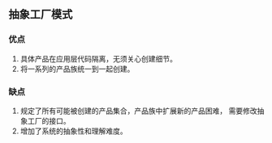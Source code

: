 ## 抽象工厂模式
### 优点
1. 具体产品在应用层代码隔离，无须关心创建细节。
2. 将一系列的产品族统一到一起创建。
### 缺点
1. 规定了所有可能被创建的产品集合，产品族中扩展新的产品困难，
需要修改抽象工厂的接口。
2. 增加了系统的抽象性和理解难度。
